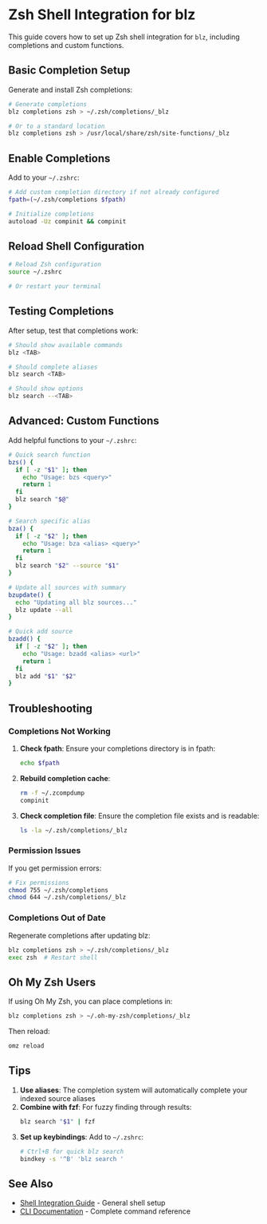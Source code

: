 # Zsh Shell Integration for blz

This guide covers how to set up Zsh shell integration for `blz`, including completions and custom functions.

## Basic Completion Setup

Generate and install Zsh completions:

```bash
# Generate completions
blz completions zsh > ~/.zsh/completions/_blz

# Or to a standard location
blz completions zsh > /usr/local/share/zsh/site-functions/_blz
```

## Enable Completions

Add to your `~/.zshrc`:

```bash
# Add custom completion directory if not already configured
fpath=(~/.zsh/completions $fpath)

# Initialize completions
autoload -Uz compinit && compinit
```

## Reload Shell Configuration

```bash
# Reload Zsh configuration
source ~/.zshrc

# Or restart your terminal
```

## Testing Completions

After setup, test that completions work:

```bash
# Should show available commands
blz <TAB>

# Should complete aliases
blz search <TAB>

# Should show options
blz search --<TAB>
```

## Advanced: Custom Functions

Add helpful functions to your `~/.zshrc`:

```bash
# Quick search function
bzs() {
  if [ -z "$1" ]; then
    echo "Usage: bzs <query>"
    return 1
  fi
  blz search "$@"
}

# Search specific alias
bza() {
  if [ -z "$2" ]; then
    echo "Usage: bza <alias> <query>"
    return 1
  fi
  blz search "$2" --source "$1"
}

# Update all sources with summary
bzupdate() {
  echo "Updating all blz sources..."
  blz update --all
}

# Quick add source
bzadd() {
  if [ -z "$2" ]; then
    echo "Usage: bzadd <alias> <url>"
    return 1
  fi
  blz add "$1" "$2"
}
```

## Troubleshooting

### Completions Not Working

1. **Check fpath**: Ensure your completions directory is in fpath:
   ```bash
   echo $fpath
   ```

2. **Rebuild completion cache**:
   ```bash
   rm -f ~/.zcompdump
   compinit
   ```

3. **Check completion file**: Ensure the completion file exists and is readable:
   ```bash
   ls -la ~/.zsh/completions/_blz
   ```

### Permission Issues

If you get permission errors:

```bash
# Fix permissions
chmod 755 ~/.zsh/completions
chmod 644 ~/.zsh/completions/_blz
```

### Completions Out of Date

Regenerate completions after updating blz:

```bash
blz completions zsh > ~/.zsh/completions/_blz
exec zsh  # Restart shell
```

## Oh My Zsh Users

If using Oh My Zsh, you can place completions in:

```bash
blz completions zsh > ~/.oh-my-zsh/completions/_blz
```

Then reload:

```bash
omz reload
```

## Tips

1. **Use aliases**: The completion system will automatically complete your indexed source aliases
2. **Combine with fzf**: For fuzzy finding through results:
   ```bash
   blz search "$1" | fzf
   ```
3. **Set up keybindings**: Add to `~/.zshrc`:
   ```bash
   # Ctrl+B for quick blz search
   bindkey -s '^B' 'blz search '
   ```

## See Also

- [Shell Integration Guide](./shell-integration.md) - General shell setup
- [CLI Documentation](./cli.md) - Complete command reference
